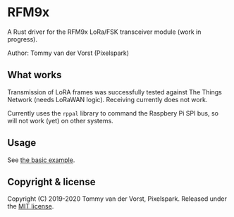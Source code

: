 # RFM9x 

A Rust driver for the RFM9x LoRa/FSK transceiver module (work in progress).

Author: Tommy van der Vorst (Pixelspark)

## What works

Transmission of LoRA frames was successfully tested against The Things Network (needs LoRaWAN logic). Receiving currently
does not work.

Currently uses the `rppal` library to command the Raspbery Pi SPI bus, so will not work (yet) on other systems.

## Usage

See [the basic example](./examples/basic.rs).

## Copyright & license

Copyright (C) 2019-2020 Tommy van der Vorst, Pixelspark. Released under the  [MIT license](./LICENSE).

